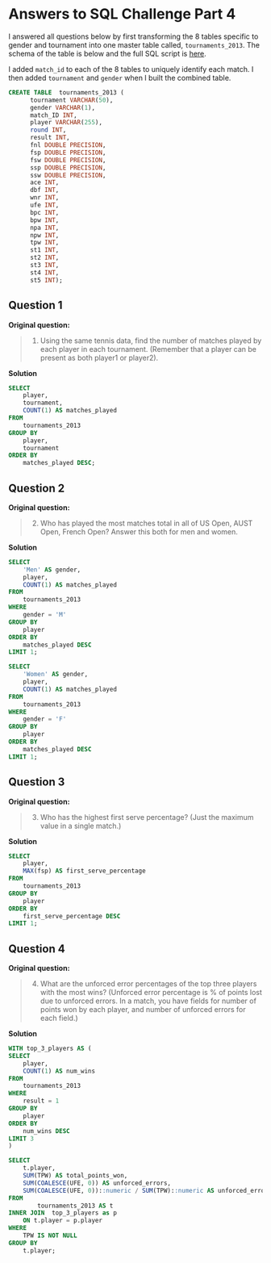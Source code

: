 # Answers to SQL Challenge Part 4

I answered all questions below by first transforming the 8 tables specific to gender and tournament into one master table called, `tournaments_2013`. The schema of the table is below and the full SQL script is [here](create_tennis.sql). 

I added `match_id` to each of the 8 tables to uniquely identify each match. I then added `tournament` and `gender` when I built the combined table.

``` sql
CREATE TABLE  tournaments_2013 (
      tournament VARCHAR(50),
      gender VARCHAR(1),
      match_ID INT,
      player VARCHAR(255),
      round INT,
      result INT,
      fnl DOUBLE PRECISION,
      fsp DOUBLE PRECISION,
      fsw DOUBLE PRECISION,
      ssp DOUBLE PRECISION,
      ssw DOUBLE PRECISION,
      ace INT,
      dbf INT,
      wnr INT,
      ufe INT,
      bpc INT,
      bpw INT,
      npa INT,
      npw INT,
      tpw INT,
      st1 INT,
      st2 INT,
      st3 INT,
      st4 INT,
      st5 INT);

```

## Question 1

**Original question:**
>1. Using the same tennis data, find the number of matches played by
   each player in each tournament. (Remember that a player can be
   present as both player1 or player2).

**Solution**

``` sql
SELECT
	player,
	tournament,
	COUNT(1) AS matches_played
FROM
	tournaments_2013
GROUP BY
	player,
	tournament
ORDER BY
	matches_played DESC;
```

## Question 2

**Original question:**
>2. Who has played the most matches total in all of US Open, AUST Open, 
   French Open? Answer this both for men and women.

**Solution**

``` sql
SELECT
	'Men' AS gender,
	player,
	COUNT(1) AS matches_played
FROM 
	tournaments_2013
WHERE
	gender = 'M'
GROUP BY
	player
ORDER BY
	matches_played DESC
LIMIT 1;

SELECT
	'Women' AS gender,
	player,
	COUNT(1) AS matches_played
FROM 
	tournaments_2013
WHERE
	gender = 'F'
GROUP BY
	player
ORDER BY
	matches_played DESC
LIMIT 1;
```

## Question 3

**Original question:**
>3. Who has the highest first serve percentage? (Just the maximum value
   in a single match.)

**Solution**

``` sql
SELECT
	player,
	MAX(fsp) AS first_serve_percentage
FROM
	tournaments_2013
GROUP BY
	player
ORDER BY 
	first_serve_percentage DESC
LIMIT 1;
```

## Question 4

**Original question:**
>4. What are the unforced error percentages of the top three players
   with the most wins? (Unforced error percentage is % of points lost
   due to unforced errors. In a match, you have fields for number of
   points won by each player, and number of unforced errors for each
   field.)

**Solution**

``` sql
WITH top_3_players AS (
SELECT
	player,
	COUNT(1) AS num_wins
FROM
	tournaments_2013
WHERE
	result = 1
GROUP BY
	player
ORDER BY
	num_wins DESC
LIMIT 3
)

SELECT
	t.player,
	SUM(TPW) AS total_points_won,
	SUM(COALESCE(UFE, 0)) AS unforced_errors,
	SUM(COALESCE(UFE, 0))::numeric / SUM(TPW)::numeric AS unforced_error_percentage
FROM
		tournaments_2013 AS t
INNER JOIN	top_3_players as p
	ON t.player = p.player
WHERE
	TPW IS NOT NULL
GROUP BY
	t.player;
```